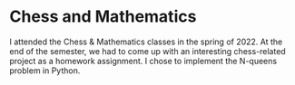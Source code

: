 # Chess and Mathematics

I attended the Chess & Mathematics classes in the spring of 2022. At the end of the semester, we had to come up with an interesting chess-related project as a homework assignment. I chose to implement the N-queens problem in Python.
